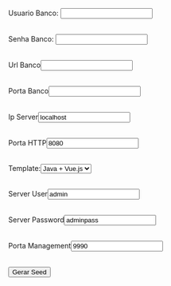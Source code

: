<form enctype='application/json' method='POST' action='http://wikibox.softbox.com.br:8080/gerarseed'>
Usuario Banco: <input name='userbanco' type='text' value=''/>
</br></br>


Senha Banco: <input name='senhabanco' type='text' value=''/>
</br></br>


Url Banco<input name='urlbanco' type='text' value=''/>
</br></br>


Porta Banco<input name='portabanco' type='text' value=''/>
</br></br>


Ip Server<input name='ipservidor' type='text' value='localhost'/>
</br></br>


Porta HTTP<input name='porta' type='text' value='8080'/>
</br></br>


Template:<select name='template'>
    <option selected value='ssh://git@gitlab.softbox.com.br:1912/metodologia/jee-vue-seed.git'>Java + Vue.js</option>
  </select>
</br></br>


Server User<input name='userwildfly' type='text' value='admin'/>
</br></br>


Server Password<input name='senhawildfly' type='text' value='adminpass'/>
</br></br>


Porta Management<input name='portamanagement' type='text' value='9990'/>
</br></br>


<input type='submit' value='Gerar Seed'></button>
</form>
